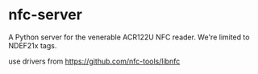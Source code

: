 # nfc-server

A Python server for the venerable ACR122U NFC reader. We're limited to NDEF21x tags.

use drivers from https://github.com/nfc-tools/libnfc
